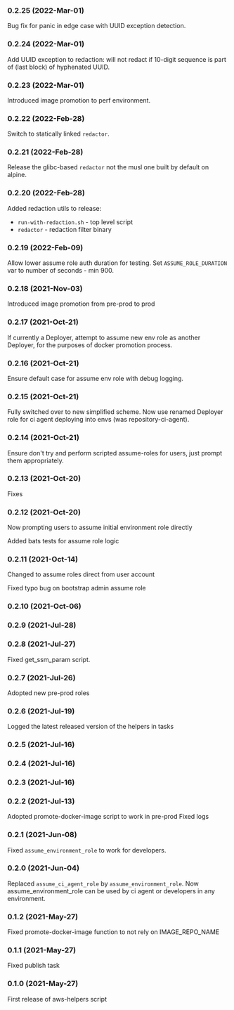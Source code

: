 ### 0.2.25 (2022-Mar-01)

Bug fix for panic in edge case with UUID exception detection.

### 0.2.24 (2022-Mar-01)

Add UUID exception to redaction: will not redact if 10-digit sequence is part of (last block) of hyphenated UUID.

### 0.2.23 (2022-Mar-01)

Introduced image promotion to perf environment.

### 0.2.22 (2022-Feb-28)

Switch to statically linked `redactor`.

### 0.2.21 (2022-Feb-28)

Release the glibc-based `redactor` not the musl one built by default on alpine.

### 0.2.20 (2022-Feb-28)

Added redaction utils to release:
* `run-with-redaction.sh` - top level script
* `redactor` - redaction filter binary

### 0.2.19 (2022-Feb-09)

Allow lower assume role auth duration for testing. Set `ASSUME_ROLE_DURATION` var to number of seconds - min 900.

### 0.2.18 (2021-Nov-03)

Introduced image promotion from pre-prod to prod

### 0.2.17 (2021-Oct-21)

If currently a Deployer, attempt to assume new env role as another Deployer, for the
purposes of docker promotion process.

### 0.2.16 (2021-Oct-21)

Ensure default case for assume env role with debug logging.

### 0.2.15 (2021-Oct-21)

Fully switched over to new simplified scheme.
Now use renamed Deployer role for ci agent deploying into envs (was repository-ci-agent).

### 0.2.14 (2021-Oct-21)

Ensure don't try and perform scripted assume-roles for users, just
prompt them appropriately.

### 0.2.13 (2021-Oct-20)

Fixes

### 0.2.12 (2021-Oct-20)

Now prompting users to assume initial environment role directly

Added bats tests for assume role logic

### 0.2.11 (2021-Oct-14)

Changed to assume roles direct from user account

Fixed typo bug on bootstrap admin assume role 

### 0.2.10 (2021-Oct-06)

### 0.2.9 (2021-Jul-28)

### 0.2.8 (2021-Jul-27)

Fixed get_ssm_param script.

### 0.2.7 (2021-Jul-26)

Adopted new pre-prod roles

### 0.2.6 (2021-Jul-19)

Logged the latest released version of the helpers in tasks

### 0.2.5 (2021-Jul-16)
### 0.2.4 (2021-Jul-16)
### 0.2.3 (2021-Jul-16)

### 0.2.2 (2021-Jul-13)

Adopted promote-docker-image script to work in pre-prod
Fixed logs

### 0.2.1 (2021-Jun-08)

Fixed `assume_environment_role` to work for developers.

### 0.2.0 (2021-Jun-04)

Replaced `assume_ci_agent_role` by `assume_environment_role`.
Now assume_environment_role can be used by ci agent or developers in any environment.

### 0.1.2 (2021-May-27)
Fixed promote-docker-image function to not rely on IMAGE_REPO_NAME

### 0.1.1 (2021-May-27)

Fixed publish task

### 0.1.0 (2021-May-27)

First release of aws-helpers script
